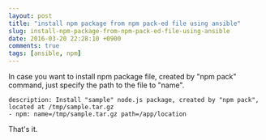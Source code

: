 ```yaml
---
layout: post
title: "install npm package from npm pack-ed file using ansible"
slug: install-npm-package-from-npm-pack-ed-file-using-ansible
date: 2016-03-20 22:28:10 +0900
comments: true
tags: [ansible, npm]
---
```


In case you want to install npm package file, created by "npm pack" command, just specify the path to the file to "name".
```
description: Install "sample" node.js package, created by "npm pack", located at /tmp/sample.tar.gz
- npm: name=/tmp/sample.tar.gz path=/app/location
```

That's it.
